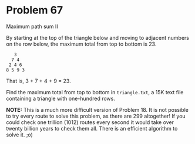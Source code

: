#  Problem 67

Maximum path sum II

By starting at the top of the triangle below and moving to adjacent numbers on the row below, the maximum total from top to bottom is 23.

       3
      7 4
     2 4 6
    8 5 9 3
	
That is, 3 + 7 + 4 + 9 = 23.

Find the maximum total from top to bottom in `triangle.txt`, a 15K text file containing a triangle with one-hundred rows.

**NOTE:** This is a much more difficult version of Problem 18. It is not possible to try every route to solve this problem, as there are 299 altogether! If you could check one trillion (1012) routes every second it would take over twenty billion years to check them all. There is an efficient algorithm to solve it. ;o)
